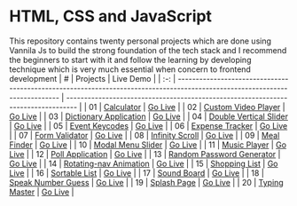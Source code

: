 # HTML, CSS and JavaScript

This repository contains twenty personal projects which are done using Vannila Js to build the strong foundation of the tech stack and I recommend the beginners to start with it and follow the learning by developing technique which is very much essential when concern to frontend development
| # | Projects | Live Demo |
| :-: | --------------------------------------------------------------------------------------------------------------------------- | --------------------------------------------------------------------------------- |
| 01 | [Calculator](https://github.com/Prem3501/VANILLA-JS-LEARNING-PROJECTS/tree/main/Calculator) | [Go Live](https://vannila-js-calculator.netlify.app/) |
| 02 | [Custom Video Player](https://github.com/Prem3501/VANILLA-JS-LEARNING-PROJECTS/tree/main/Custom%20Video%20Player) | [Go Live](https://vanilla-js-video-player.netlify.app/) |
| 03 | [Dictionary Application](https://github.com/Prem3501/VANILLA-JS-LEARNING-PROJECTS/tree/main/Dictionary%20Application) | [Go Live](https://vanilla-js-dictionary.netlify.app/) |
| 04 | [Double Vertical Slider](https://github.com/Prem3501/VANILLA-JS-LEARNING-PROJECTS/tree/main/Double%20Vertical%20Slider) | [Go Live](https://vanilla-js-double-slider.netlify.app/) |
| 05 | [Event Keycodes](https://github.com/Prem3501/VANILLA-JS-LEARNING-PROJECTS/tree/main/Event%20Keycodes) | [Go Live](https://vanilla-js-event-keycodes.netlify.app/) |
| 06 | [Expense Tracker](https://github.com/Prem3501/VANILLA-JS-LEARNING-PROJECTS/tree/main/Expense%20Tracker) | [Go Live](https://vanilla-js-expense-tracker.netlify.app/) |
| 07 | [Form Validator](https://github.com/Prem3501/VANILLA-JS-LEARNING-PROJECTS/tree/main/Form%20Validator) | [Go Live](https://vanilla-js-formvalidator.netlify.app/) |
| 08 | [Infinity Scroll](https://github.com/Prem3501/VANILLA-JS-LEARNING-PROJECTS/tree/main/Infinity%20Scroll) | [Go Live](https://vanilla-js-infinity-scroll.netlify.app/) |
| 09 | [Meal Finder](https://github.com/Prem3501/VANILLA-JS-LEARNING-PROJECTS/tree/main/Meal%20Finder) | [Go Live](https://vanilla-js-mealfinder.netlify.app/) |
| 10 | [Modal Menu Slider](https://github.com/Prem3501/VANILLA-JS-LEARNING-PROJECTS/tree/main/Modal%20Menu%20Slider) | [Go Live](https://vanilla-js-menu-slider.netlify.app/) |
| 11 | [Music Player](https://github.com/Prem3501/VANILLA-JS-LEARNING-PROJECTS/tree/main/Music%20Player) | [Go Live](https://vanilla-js-musicplayerr.netlify.app/) |
| 12 | [Poll Application](https://github.com/Prem3501/VANILLA-JS-LEARNING-PROJECTS/tree/main/Poll%20Application) | [Go Live](https://vanilla-js-poll-application.netlify.app/) |
| 13 | [Random Password Generator](https://github.com/Prem3501/VANILLA-JS-LEARNING-PROJECTS/tree/main/Random%20Password%20Generator) | [Go Live](https://vanilla-js-passwordgenerator.netlify.app/) |
| 14 | [Rotating-nav Animation](https://github.com/Prem3501/VANILLA-JS-LEARNING-PROJECTS/tree/main/Rotating-nav%20Animation) | [Go Live](https://vanilla-js-rotating-nav.netlify.app/) |
| 15 | [Shopping List](https://github.com/Prem3501/VANILLA-JS-LEARNING-PROJECTS/tree/main/Shopping%20List) | [Go Live](https://vanilla-js-shopping-list.netlify.app/) |
| 16 | [Sortable List](https://github.com/Prem3501/VANILLA-JS-LEARNING-PROJECTS/tree/main/Sortable%20List) | [Go Live](https://vanilla-js-sortable-list.netlify.app/) |
| 17 | [Sound Board](https://github.com/Prem3501/VANILLA-JS-LEARNING-PROJECTS/tree/main/Sound%20Board) | [Go Live](https://vanilla-js-sound-board.netlify.app/) |
| 18 | [Speak Number Guess](https://github.com/Prem3501/VANILLA-JS-LEARNING-PROJECTS/tree/main/Speak%20Number%20Guess) | [Go Live](https://vanilla-js-speak-guess.netlify.app/) |
| 19 | [Splash Page](https://github.com/Prem3501/VANILLA-JS-LEARNING-PROJECTS/tree/main/Splash%20Page) | [Go Live](https://vanilla-js-splash-page.netlify.app/) |
| 20 | [Typing Master](https://github.com/Prem3501/VANILLA-JS-LEARNING-PROJECTS/tree/main/Typing%20Master) | [Go Live](https://vanilla-js-typing-master.netlify.app/) |
